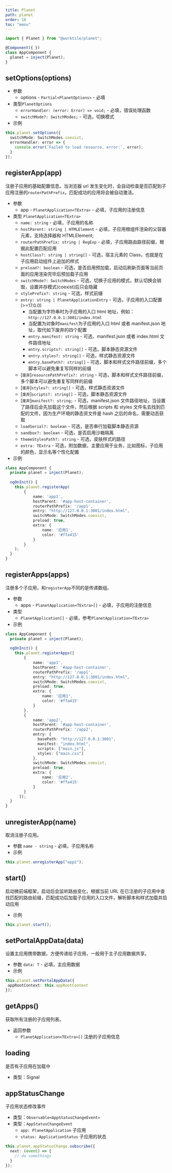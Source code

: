 ```yaml
---
title: Planet
path: planet
order: 10
toc: "menu"
---
```


```ts
import { Planet } from "@worktile/planet";

@Component({ })
class AppComponent {
  planet = inject(Planet);
}
```

## setOptions(options)
- 参数
  - options - `Partial<PlanetOptions>` - 必填
- 类型`PlanetOptions`
  - `errorHandler: (error: Error) => void;` - 必填，错误处理函数
  - `switchMode?: SwitchModes;` - 可选，切换模式
- 示例
```ts
this.planet.setOptions({
  switchMode: SwitchModes.coexist,
  errorHandler: error => {
    console.error(`Failed to load resource, error:`, error);
  }
});
```

## registerApp(app)
注册子应用的基础配置信息。当浏览器 url 发生变化时，会自动检查是否匹配到子应用注册的`routerPathPrefix`，匹配成功的应用将会被自动激活。

- 参数
  - app - `PlanetApplication<TExtra>` - 必填，子应用的注册信息
- 类型 `PlanetApplication<TExtra>`
  - `name: string` - 必填，子应用的名称
  - `hostParent: string | HTMLElement` - 必填，子应用根组件渲染的父容器元素，支持选择器和 HTMLElement;
  - `routerPathPrefix: string | RegExp` - 必填，子应用路由路径前缀，根据此配置匹配应用
  - `hostClass?: string | string[]` - 可选，宿主元素的 Class，也就是在子应用启动组件上追加的样式
  - `preload?: boolean` - 可选，是否启用预加载，启动后刷新页面等当前页面的应用渲染完毕后预加载子应用
  - `switchMode?: SwitchModes` - 可选，切换子应用的模式，默认切换会销毁，设置并存模式(coexist)后只会隐藏
  - `stylePrefix?: string` - 可选，样式前缀
  - `entry: string | PlanetApplicationEntry` - 可选，子应用的入口配置 (>=17.0.0)
    - 当配置为字符串时为子应用的入口 html 地址，例如：`http://127.0.0.1:3001/index.html`
    - 当配置为对象时`manifest`为子应用的入口 html 或者 manifest.json 地址，取代如下废弃的四个配置
    - `entry.manifest: string` -  可选，manifest.json 或者 index.html 文件路径地址
    - `entry.scripts?: string[]` - 可选，脚本静态资源文件
    - `entry.styles?: string[]` - 可选，样式静态资源文件
    - `entry.basePath?: string[]`  - 可选，脚本和样式文件路径前缀，多个脚本可以避免重复写同样的前缀
  - [`废弃`]`resourcePathPrefix?: string` - 可选，脚本和样式文件路径前缀，多个脚本可以避免重复写同样的前缀
  - [`废弃`]`styles?: string[]` - 可选，样式静态资源文件
  - [`废弃`]`scripts?: string[]` - 可选，脚本静态资源文件
  - [`废弃`]`manifest?: string;` - 可选，manifest.json 文件路径地址，当设置了路径后会先加载这个文件，然后根据 scripts 和 styles 文件名去找到匹配的文件，因为生产环境的静态资文件是 hash 之后的命名，需要动态获取
  - `loadSerial?: boolean` - 可选，是否串行加载脚本静态资源
  - `sandbox?: boolean` - 可选，是否启用沙箱隔离
  - `themeStylesPath?: string` - 可选，皮肤样式的路径
  - `extra: TExtra` - 可选，附加数据，主要应用于业务，比如图标，子应用的颜色，显示名等个性化配置
- 示例
```ts
class AppComponent {
  private planet = inject(Planet);
  
  ngOnInit() {
    this.planet.registerApp(
        {
            name: 'app1',
            hostParent: '#app-host-container',
            routerPathPrefix: '/app1',
            entry: "http://127.0.0.1:3001/index.html",
            switchMode: SwitchModes.coexist,
            preload: true,
            extra: {
                name: '应用1',
                color: '#ffa415'
            }
        }
    );
  }
}
```

## registerApps(apps)
注册多个子应用，和`registerApp`不同的是传递数组。
- 参数
  - apps - `PlanetApplication<TExtra>[]` - 必填，子应用的注册信息
- 类型
  - `PlanetApplication[]` - 必填，参考`PlanetApplication<TExtra>`
- 示例

```ts
class AppComponent {
  private planet = inject(Planet);
  
  ngOnInit() {
    this.planet.registerApps([
        {
            name: 'app1',
            hostParent: '#app-host-container',
            routerPathPrefix: '/app1',
            entry: "http://127.0.0.1:3001/index.html",
            switchMode: SwitchModes.coexist,
            preload: true,
            extra: {
                name: '应用1',
                color: '#ffa415'
            }
        },
        {
            name: 'app2',
            hostParent: '#app-host-container',
            routerPathPrefix: '/app2',
            entry: {
              basePath: "http://127.0.0.1:3001",
              manifest: "index.html",
              scripts: ["main.js"],
              styles: ["main.css"]
            },
            switchMode: SwitchModes.coexist,
            preload: true,
            extra: {
                name: '应用2',
                color: '#ffa415'
            }
        }
      ]);
  }
}
```

## unregisterApp(name)
取消注册子应用。
- 参数 `name - string` - 必填，子应用名称
- 示例
```ts
this.planet.unregisterApp("app1");
```

## start()
启动微前端框架，启动后会监听路由变化，根据当前 URL 在已注册的子应用中查找匹配的路由前缀，匹配成功后加载子应用的入口文件，解析脚本和样式加载并启动应用

- 示例
``` ts
this.planet.start();
```

## setPortalAppData(data)
设置主应用携带数据，方便传递给子应用，一般用于主子应用数据共享。
- 参数 `data: T` - 必填，主应用数据
- 示例
```ts
this.planet.setPortalAppData({
 appRootContext: this.appRootContext
});
```

## getApps()
获取所有注册的子应用列表。
- 返回参数
  - `PlanetApplication<TExtra>[]` 注册的子应用信息

## loading
是否有子应用在加载中
- 类型：Signal<boolean>

## appStatusChange
子应用状态修改事件
- 类型：`Observable<AppStatusChangeEvent>`
- 类型：`AppStatusChangeEvent`
  - `app: PlanetApplication` 子应用
  - `status: ApplicationStatus` 子应用的状态

```ts
this.planet.appStatusChange.subscribe({
  next: (event) => {
    // do somethings
  }
});
```

